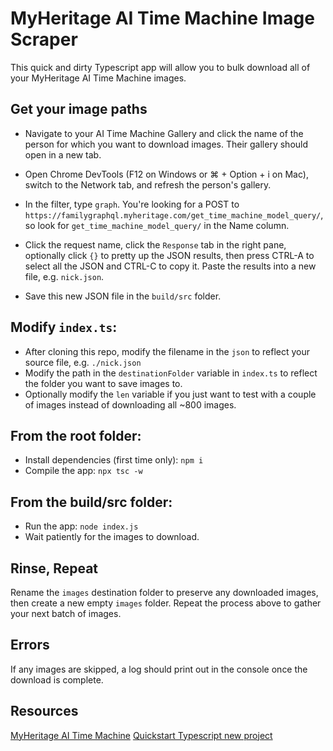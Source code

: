 # MyHeritage AI Time Machine Image Scraper

This quick and dirty Typescript app will allow you to bulk download all of your
MyHeritage AI Time Machine images.

## Get your image paths

- Navigate to your AI Time Machine Gallery and click the name of the person for which you want to download images. Their gallery should open in a new tab.

- Open Chrome DevTools (F12 on Windows or ⌘ + Option + i on Mac), switch to the Network tab, and refresh the person's gallery.

- In the filter, type `graph`. You're looking for a POST to `https://familygraphql.myheritage.com/get_time_machine_model_query/`, so look for `get_time_machine_model_query/` in the Name column.

- Click the request name, click the `Response` tab in the right pane, optionally click `{}` to pretty up the JSON results, then press CTRL-A to select all the JSON and CTRL-C to copy it. Paste the results into a new file, e.g. `nick.json`.

- Save this new JSON file in the `build/src` folder.

## Modify `index.ts`:

- After cloning this repo, modify the filename in the `json` to reflect your source file, e.g. `./nick.json`
- Modify the path in the `destinationFolder` variable in `index.ts` to reflect the folder you want to save images to.
- Optionally modify the `len` variable if you just want to test with a couple of images instead of downloading all ~800 images.

## From the root folder:

- Install dependencies (first time only): `npm i`
- Compile the app: `npx tsc -w`

## From the build/src folder:

- Run the app: `node index.js`
- Wait patiently for the images to download.

## Rinse, Repeat

Rename the `images` destination folder to preserve any downloaded images, then create a new empty `images` folder. Repeat the process above to gather your next batch of images.

## Errors

If any images are skipped, a log should print out in the console once the download is complete.

## Resources

[MyHeritage AI Time Machine](https://www.myheritage.com/ai-time-machine/)
[Quickstart Typescript new project](https://www.digitalocean.com/community/tutorials/typescript-new-project)
